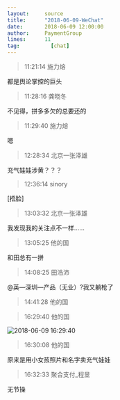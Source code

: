 ```yaml
---
layout:     source 
title:      "2018-06-09-WeChat"
date:       2018-06-09 12:00:00
author:     PaymentGroup
lines:      11 
tag:		  [chat]
---
```

> 11:21:14  施力熔  
   
都是舆论掌控的巨头  
   
> 11:28:16  龚晓冬  
   
不见得，拼多多欠的总要还的  
   
> 11:29:40  施力熔  
   
嗯  
   
> 12:28:34  北京一张泽雄  
   
充气娃娃涉黄？？？  
   
> 12:36:14  sinory  
   
[捂脸]  
   
> 13:03:32  北京一张泽雄  
   
我发现我的关注点不一样……  
   
> 13:05:25  他的国  
   
和田总有一拼  
   
> 14:08:25  田浩沛  
   
@英—深圳—产品（无业）?我又躺枪了  
   
> 14:41:28  他的国  
   
  
   
> 16:29:40  他的国  
   
![2018-06-09 16:29:40](http://static.cocolian.org/img/20180609_162940.png) 
   
> 16:30:08  他的国  
   
原来是用小女孩照片和名字卖充气娃娃  
   
> 16:32:33  聚合支付_程昱  
   
无节操  
   
